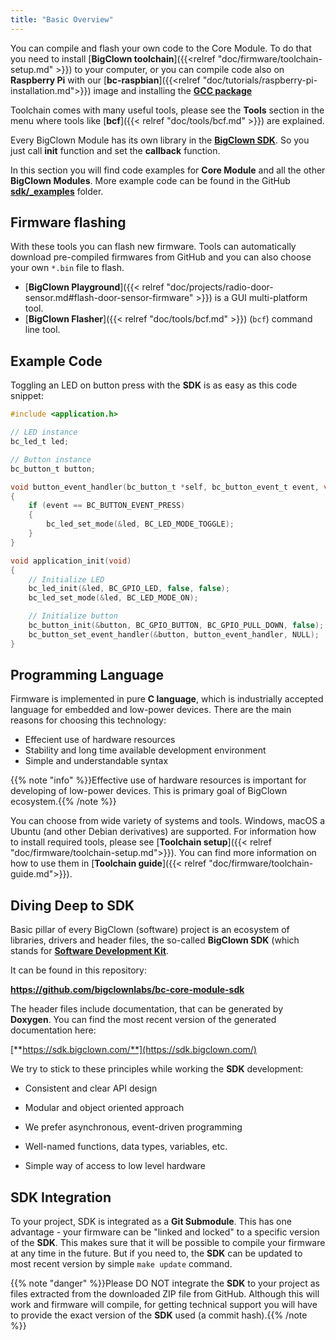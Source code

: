 ```yaml
---
title: "Basic Overview"
---
```


You can compile and flash your own code to the Core Module. To do that you need to install [**BigClown toolchain**]({{<relref "doc/firmware/toolchain-setup.md" >}}) to your computer, or you can compile code also on **Raspberry Pi** with our [**bc-raspbian**]({{<relref "doc/tutorials/raspberry-pi-installation.md">}}) image and installing the [**GCC package**](https://forum.bigclown.com/t/how-to-compile-bigclown-firmware-on-raspberry-pi/271/10?u=hub.martin)

Toolchain comes with many useful tools, please see the **Tools** section in the menu where tools like [**bcf**]({{< relref "doc/tools/bcf.md" >}}) are explained.

Every BigClown Module has its own library in the [**BigClown SDK**](https://sdk.bigclown.com/). So you just call **init** function and set the **callback** function.

In this section you will find code examples for **Core Module** and all the other **BigClown Modules**. More example code can be found in the GitHub [**sdk/_examples**](https://github.com/bigclownlabs/bcf-sdk/tree/master/_examples) folder.

## Firmware flashing

With these tools you can flash new firmware. Tools can automatically download pre-compiled firmwares from GitHub and you can also choose your own `*.bin` file to flash.

* [**BigClown Playground**]({{< relref "doc/projects/radio-door-sensor.md#flash-door-sensor-firmware" >}}) is a GUI multi-platform tool.
* [**BigClown Flasher**]({{< relref "doc/tools/bcf.md" >}}) (`bcf`) command line tool.

## Example Code

Toggling an LED on button press with the **SDK** is as easy as this code snippet:

```c
#include <application.h>

// LED instance
bc_led_t led;

// Button instance
bc_button_t button;

void button_event_handler(bc_button_t *self, bc_button_event_t event, void *event_param)
{
    if (event == BC_BUTTON_EVENT_PRESS)
    {
        bc_led_set_mode(&led, BC_LED_MODE_TOGGLE);
    }
}

void application_init(void)
{
    // Initialize LED
    bc_led_init(&led, BC_GPIO_LED, false, false);
    bc_led_set_mode(&led, BC_LED_MODE_ON);

    // Initialize button
    bc_button_init(&button, BC_GPIO_BUTTON, BC_GPIO_PULL_DOWN, false);
    bc_button_set_event_handler(&button, button_event_handler, NULL);
}
```

## Programming Language

Firmware is implemented in pure **C language**, which is industrially accepted language for embedded and low-power devices. There are the main reasons for choosing this technology:

* Effecient use of hardware resources
* Stability and long time available development environment
* Simple and understandable syntax

{{% note "info" %}}Effective use of hardware resources is important for developing of low-power devices. This is primary goal of BigClown ecosystem.{{% /note %}}

You can choose from wide variety of systems and tools. Windows, macOS a Ubuntu (and other Debian derivatives) are supported. For information how to install required tools, please see [**Toolchain setup**]({{< relref "doc/firmware/toolchain-setup.md">}}). You can find more information on how to use them in [**Toolchain guide**]({{< relref "doc/firmware/toolchain-guide.md">}}).

## Diving Deep to SDK

Basic pillar of every BigClown (software) project is an ecosystem of libraries, drivers and header files, the so-called **BigClown SDK** (which stands for [**Software Development Kit**](https://en.wikipedia.org/wiki/Software_development_kit).

It can be found in this repository:

**https://github.com/bigclownlabs/bc-core-module-sdk**

The header files include documentation, that can be generated by **Doxygen**. You can find the most recent version of the generated documentation here:

[**https://sdk.bigclown.com/**](https://sdk.bigclown.com/)

We try to stick to these principles while working the **SDK** development:

* Consistent and clear API design

* Modular and object oriented approach

* We prefer asynchronous, event-driven programming

* Well-named functions, data types, variables, etc.

* Simple way of access to low level hardware

## SDK Integration

To your project, SDK is integrated as a **Git Submodule**. This has one advantage - your firmware can be "linked and locked" to a specific version of the **SDK**. This makes sure that it will be possible to compile your firmware at any time in the future. But if you need to, the **SDK** can be updated to most recent version by simple `make update` command.

{{% note "danger" %}}Please DO NOT integrate the **SDK** to your project as files extracted from the downloaded ZIP file from GitHub. Although this will work and firmware will compile, for getting technical support you will have to provide the exact version of the **SDK** used (a commit hash).{{% /note %}}

